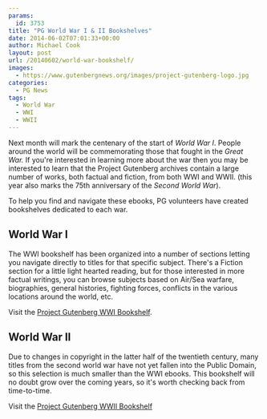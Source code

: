 ```yaml
---
params:
  id: 3753
title: "PG World War I & II Bookshelves"
date: 2014-06-02T07:01:33+00:00
author: Michael Cook
layout: post
url: /20140602/world-war-bookshelf/
images:
  - https://www.gutenbergnews.org/images/project-gutenberg-logo.jpg
categories:
  - PG News
tags:
  - World War
  - WWI
  - WWII
---
```

Next month will mark the centenary of the start of _World War I_. People around the world will be commemorating those that fought in the _Great War._ If you're interested in learning more about the war then you may be interested to learn that the Project Gutenberg archives contain a large number of works, both factual and fiction, from both WWI and WWII. (this year also marks the 75th anniversary of the _Second World War_).

To help you find and navigate these ebooks, PG volunteers have created bookshelves dedicated to each war.<!--more-->

## World War I

The WWI bookshelf has been organized into a number of sections letting you navigate directly to titles for that specific subject. There's a Fiction section for a little light hearted reading, but for those interested in more factual writings, you can browse subjects based on Air/Sea warfare, biographies, general histories, fighting forces, conflicts in the various locations around the world, etc.

Visit the <a href="http://www.gutenberg.org/wiki/World_War_I_(Bookshelf)" target="_blank">Project Gutenberg WWI Bookshelf</a>.

## World War II

Due to changes in copyright in the latter half of the twentieth century, many titles from the second world war have not yet fallen into the Public Domain, so this selection is much smaller than the WWI ebooks. This bookshelf will no doubt grow over the coming years, so it's worth checking back from time-to-time.

Visit the <a href="http://www.gutenberg.org/wiki/World_War_II_(Bookshelf)" target="_blank">Project Gutenberg WWII Bookshelf</a>
